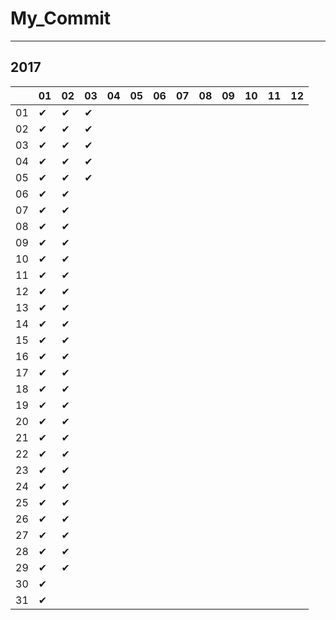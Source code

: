 # My_Commit

---

## 2017

|  |01|02|03|04|05|06|07|08|09|10|11|12|
|----|----|----|----|----|----|----|----|----|----|----|----|----|
|01|✔ |✔ |✔ |  |  |  |  |  |  |  |  |  |
|02|✔ |✔ |✔ |  |  |  |  |  |  |  |  |  |
|03|✔ |✔ |✔ |  |  |  |  |  |  |  |  |  |
|04|✔ |✔ |✔ |  |  |  |  |  |  |  |  |  |
|05|✔ |✔ |✔ |  |  |  |  |  |  |  |  |  |
|06|✔ |✔ |  |  |  |  |  |  |  |  |  |  |
|07|✔ |✔ |  |  |  |  |  |  |  |  |  |  |
|08|✔ |✔ |  |  |  |  |  |  |  |  |  |  |
|09|✔ |✔ |  |  |  |  |  |  |  |  |  |  |
|10|✔ |✔ |  |  |  |  |  |  |  |  |  |  |
|11|✔ |✔ |  |  |  |  |  |  |  |  |  |  |
|12|✔ |✔ |  |  |  |  |  |  |  |  |  |  |
|13|✔ |✔ |  |  |  |  |  |  |  |  |  |  |
|14|✔ |✔ |  |  |  |  |  |  |  |  |  |  |
|15|✔ |✔ |  |  |  |  |  |  |  |  |  |  |
|16|✔ |✔ |  |  |  |  |  |  |  |  |  |  |
|17|✔ |✔ |  |  |  |  |  |  |  |  |  |  |
|18|✔ |✔ |  |  |  |  |  |  |  |  |  |  |
|19|✔ |✔ |  |  |  |  |  |  |  |  |  |  |
|20|✔ |✔ |  |  |  |  |  |  |  |  |  |  |
|21|✔ |✔ |  |  |  |  |  |  |  |  |  |  |
|22|✔ |✔ |  |  |  |  |  |  |  |  |  |  |
|23|✔ |✔ |  |  |  |  |  |  |  |  |  |  |
|24|✔ |✔ |  |  |  |  |  |  |  |  |  |  |
|25|✔ |✔ |  |  |  |  |  |  |  |  |  |  |
|26|✔ |✔ |  |  |  |  |  |  |  |  |  |  |
|27|✔ |✔ |  |  |  |  |  |  |  |  |  |  |
|28|✔ |✔ |  |  |  |  |  |  |  |  |  |  |
|29|✔ |✔ |  |  |  |  |  |  |  |  |  |  |
|30|✔ |  |  |  |  |  |  |  |  |  |  |  |
|31|✔ |  |  |  |  |  |  |  |  |  |  |  |
